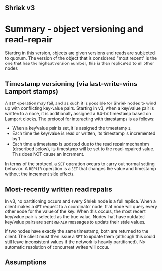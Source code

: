 Shriek v3
---
# Summary - object versioning and read-repair
Starting in this version, objects are given versions and reads are
subjected to quorum. The version of the object that is considered
"most recent" is the one that has the highest version number;
this is then replicated to all other nodes.

## Timestamp versioning (via last-write-wins Lamport stamps)
A `SET` operation may fail, and as such it is possible for Shriek nodes
to wind up with conflicting key-value pairs. Starting in v3, when a key/value
pair is written to a node, it is additionally assigned a 64-bit timestamp based
on Lamport clocks. The protocol for interacting with timestamps is as follows:
- When a key/value pair is set, it is assigned the timestamp `1`.
- Each time the key/value is read or written, its timestamp is incremented by 1
- Each time a timestamp is updated due to the read repair mechanism (described below),
its timestamp will be set to the read-repaired value. This does NOT cause an increment.

In terms of the protocol, a `SET` operation occurs to carry out normal setting behavior.
A `REPAIR` operation is a `SET` that changes the value and timestamp without the increment side effects.

## Most-recently written read repairs
In v3, no partitioning occurs and every Shriek node is a full replica. When a client
makes a `GET` request to a coordinator node, that node will query every other node
for the value of the key. When this occurs, the most recent key/value pair is selected
as the true value. Nodes that have outdated key/value pairs are sent `REPAIR`
messages to update their stale values.

If two nodes have exactly the same timestamp, both are returned to the client. The client
must then issue a `SET` to update them (although this could still leave inconsistent values
if the network is heavily partitioned). No automatic resolution of concurrent writes will occur.

## Assumptions

